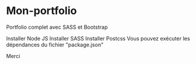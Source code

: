 # Mon-portfolio
Portfolio complet avec SASS et Bootstrap

Installer Node JS
Installer SASS
Installer Postcss
Vous pouvez exécuter les dépendances du fichier "package.json"

Merci
